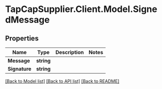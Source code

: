 # TapCapSupplier.Client.Model.SignedMessage
## Properties

Name | Type | Description | Notes
------------ | ------------- | ------------- | -------------
**Message** | **string** |  | 
**Signature** | **string** |  | 

[[Back to Model list]](../README.md#documentation-for-models) [[Back to API list]](../README.md#documentation-for-api-endpoints) [[Back to README]](../README.md)

